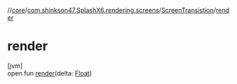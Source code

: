 //[core](../../../index.md)/[com.shinkson47.SplashX6.rendering.screens](../index.md)/[ScreenTransistion](index.md)/[render](render.md)

# render

[jvm]\
open fun [render](render.md)(delta: [Float](https://kotlinlang.org/api/latest/jvm/stdlib/kotlin/-float/index.html))
